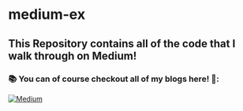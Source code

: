 # medium-ex

## This Repository contains all of the code that I walk through on Medium! 

### 📚 You can of course checkout all of my blogs here! 📝:
<a href='https://devjoe.medium.com/' alt='devjoe' > <img src='https://img.shields.io/badge/Medium-12100E?style=for-the-badge&logo=medium&logoColor=white' alt='Medium' /> </a>
